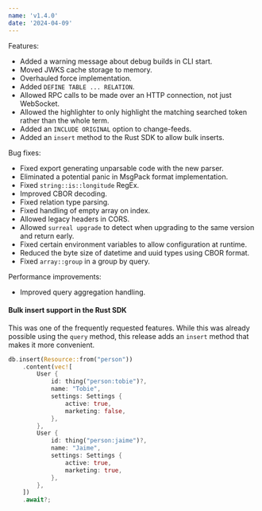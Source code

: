 ```yaml
---
name: 'v1.4.0'
date: '2024-04-09'
---
```


Features:
- Added a warning message about debug builds in CLI start.
- Moved JWKS cache storage to memory.
- Overhauled force implementation.
- Added `DEFINE TABLE ... RELATION`.
- Allowed RPC calls to be made over an HTTP connection, not just WebSocket.
- Allowed the highlighter to only highlight the matching searched token rather than the whole term.
- Added an `INCLUDE ORIGINAL` option to change-feeds.
- Added an `insert` method to the Rust SDK to allow bulk inserts.

Bug fixes:
- Fixed export generating unparsable code with the new parser.
- Eliminated a potential panic in MsgPack format implementation.
- Fixed `string::is::longitude` RegEx.
- Improved CBOR decoding.
- Fixed relation type parsing.
- Fixed handling of empty array on index.
- Allowed legacy headers in CORS.
- Allowed `surreal upgrade` to detect when upgrading to the same version and return early.
- Fixed certain environment variables to allow configuration at runtime.
- Reduced the byte size of datetime and uuid types using CBOR format.
- Fixed `array::group` in a group by query.

Performance improvements:
- Improved query aggregation handling.

#### Bulk insert support in the Rust SDK

This was one of the frequently requested features. While this was already possible using the `query`
method, this release adds an `insert` method that makes it more convenient.

```rust
db.insert(Resource::from("person"))
    .content(vec![
        User {
            id: thing("person:tobie")?,
            name: "Tobie",
            settings: Settings {
                active: true,
                marketing: false,
            },
        },
        User {
            id: thing("person:jaime")?,
            name: "Jaime",
            settings: Settings {
                active: true,
                marketing: true,
            },
        },
    ])
    .await?;
```